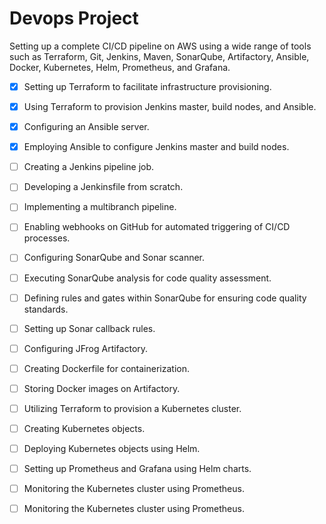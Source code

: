 # Devops Project

Setting up a complete CI/CD pipeline on AWS using a wide range of tools such as Terraform, Git, Jenkins, Maven, SonarQube, Artifactory, Ansible, Docker, Kubernetes, Helm, Prometheus, and Grafana.

- [x] Setting up Terraform to facilitate infrastructure provisioning.

- [x] Using Terraform to provision Jenkins master, build nodes, and Ansible.

- [x] Configuring an Ansible server.

- [x] Employing Ansible to configure Jenkins master and build nodes.

- [ ] Creating a Jenkins pipeline job.

- [ ] Developing a Jenkinsfile from scratch.

- [ ] Implementing a multibranch pipeline.

- [ ] Enabling webhooks on GitHub for automated triggering of CI/CD processes.

- [ ] Configuring SonarQube and Sonar scanner.

- [ ] Executing SonarQube analysis for code quality assessment.

- [ ] Defining rules and gates within SonarQube for ensuring code quality standards.

- [ ] Setting up Sonar callback rules.

- [ ] Configuring JFrog Artifactory.

- [ ] Creating Dockerfile for containerization.

- [ ] Storing Docker images on Artifactory.

- [ ] Utilizing Terraform to provision a Kubernetes cluster.

- [ ] Creating Kubernetes objects.

- [ ] Deploying Kubernetes objects using Helm.

- [ ] Setting up Prometheus and Grafana using Helm charts.

- [ ] Monitoring the Kubernetes cluster using Prometheus.

- [ ] Monitoring the Kubernetes cluster using Prometheus.
